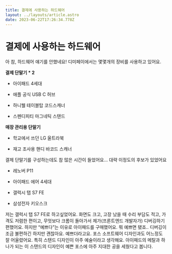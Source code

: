 ```yaml
---
title: 결제에 사용하는 하드웨어
layout: ../layouts/article.astro
date: 2023-06-22T17:26:34.778Z
---
```

# 결제에 사용하는 하드웨어

아 참, 하드웨어 얘기를 안했네요! 디미페이에서는 몇몇개의 장비를 사용하고 있어요.

**결제 단말기 \* 2**

* 아이패드 4세대

* 애플 공식 USB C 허브

* 하니웰 테이블탑 코드스캐너

* 스펜디피티 마그네틱 스탠드

**매장 관리용 단말기**

* 학교에서 쓰던 LG 울트라북

* 재고 조사용 핸디 바코드 스캐너

결제 단말기를 구성하는데도 참 많은 시간이 들었어요… 대략 이정도의 후보가 있었어요

* 레노버 P11

* 아이패드 에어 4세대

* 갤럭시 탭 S7 FE

* 삼성전자 키오스크

저는 갤럭시 탭 S7 FE로 하고싶었어요. 화면도 크고, 고장 났을 때 수리 부담도 적고, 가격도 저렴한 편이고, 무엇보다 크롬이 돌아가서 제가(프론트엔드 개발자가) 디버깅하기 편했어요. 하지만 “예쁘다”는 이유로 아이패드를 구매했어요. 뭐 예쁘면 됐죠.. 디버깅이 조금 불편하긴 하지만 괜찮아요. 예쁘더라고요. 포스 소프트웨어 디자인과도 어느정도 잘 어울렸어요. 특히 스탠드 디자인이 아주 예술이라고 생각해요. 아이패드의 메탈과 하나가 되는 이 스탠드의 디자인이 예쁜 포스에 아주 지대한 공을 세웠다고 봅니다.
